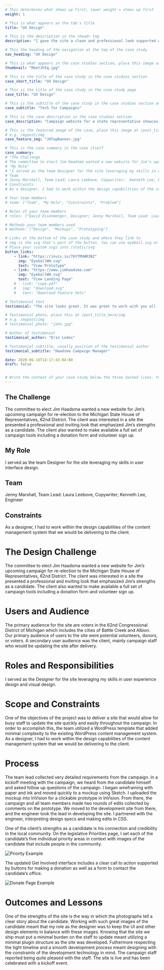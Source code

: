 ```yaml
---
# This determines what shows up first, lower weight = shows up first
weight: 1

# This is what appears as the tab's title
title: "UX Design"

# This is the description in the <head> tag
description: "I gave the site a clean and professional look supported with a simple and effective user interface."

# This the heading of the navigation at the top of the case study
nav_heading: "UX Design"

# This is what appears in the case studies section, place this image at the /static/img folder
thumbnail: "MeetJhSq.jpg"

# This is the title of the case study in the case studies section
case_short_title: "UX Design"

# This is the title of the case study in the case study page
case_title: "UX Design"

# This is the subtitle of the case study in the case studies section and the case study page
case_subtitle: "Tech for Campaigns"

# This is the case description in the case studies section
case_description: "Campaign website for a state representative showcasing his story and track record for re-election, creating a space for volunteers and donors to support his campaign."

# This is the featured image of the case, place this image at /post_title_here/img folder
# e.g. /mypost/img
case_feature_img: "JHTopBanner.jpg"

# This is the case summary in the case itself
case_summary: 
# "The Challenge
# The committee to elect Jim Haadsma wanted a new website for Jim’s upcoming campaign for re-election to the Michigan State House of Representatives, 62nd District. The client was interested in a site the presented a professional and inviting look that emphasized Jim’s strengths as a candidate. The client also wanted to make available a full set of campaign tools including a donation form and volunteer sign up."
# "My Role"
# "I served as the team Designer for the site leveraging my skills in user interface design.
# Team
# Jenny Marshall, Team Lead; Laura Leebove, Copywriter;  Kenneth Lee, Engineer
# Constraints
# As a designer, I had to work within the design capabilities of the content management system that we would be delivering to the client."

# Your team members
# team: ["Team", "My Role", "Constraints", "Problem"]

# Roles of your team members
# roles: ["David Eisenmenger, Designer; Jenny Marshall, Team Lead: Laura Leebove, Copywriter;  Kenneth Lee, Engineer", "I served as the Designer for the site leveraging my skills in user experience design and visual design.", "As a designer, I had to work within the design capabilities of the content management system that we would be delivering to the client.", "The committee to elect Jim Haadsma wanted a new website for Jim’s upcoming campaign for re-election to the Michigan State House of Representatives, 62nd District. The client was interested in a site the presented a professional and inviting look that emphasized Jim’s strengths as a candidate. The client also wanted to make available a full set of campaign tools including a donation form and volunteer sign up.",]

# Methods your team members used
# methods: ["Design", "Mockups", "Prototyping"]

# Links at the bottom of the case study and where they link to
# img is the svg that's part of the button. You can use eyeball.svg or download.svg
# Place your custom svgs into /static/svg
button_links:
    - link: "https://invis.io/76Y7MUWR3BZ"
      img: "EyeballWH.svg"
      text: "View Prototype"
    - link: "https://www.jimhaadsma.com"
      img: "EyeballWH.svg"
      text: "View Landing Page"
    # - link: "cope.pdf"
    #   img: "download.svg"
    #   text: "Download Feature Sets"

# Testimonial text
testimonial: "The site looks great. It was great to work with you all [on the team]."

# Testimonial photo, place this at /post_title_here/img
# e.g. /mypost/img
# testimonial_photo: "john.jpg"

# Author of testimonial
testimonial_author: "Erin Lodes"

# Testimonial subtitle, usually position of the testimonial author
testimonial_subtitle: "Haadsma Campaign Manager"

date: 2020-06-16T14:17:43-04:00
draft: false


# Write the content of your case study below the three dashed lines. You can use markdown and raw HTML.
---
```



## The Challenge
The committee to elect Jim Haadsma wanted a new website for Jim’s upcoming campaign for re-election to the Michigan State House of Representatives, 62nd District. The client was interested in a site the presented a professional and inviting look that emphasized Jim’s strengths as a candidate. The client also wanted to make available a full set of campaign tools including a donation form and volunteer sign up.
## My Role
I served as the team Designer for the site leveraging my skills in user interface design.
## Team
Jenny Marshall, Team Lead: Laura Leebove, Copywriter;  Kenneth Lee, Engineer
## Constraints
As a designer, I had to work within the design capabilities of the content management system that we would be delivering to the client.



# The Design Challenge

The committee to elect Jim Haadsma wanted a new website for Jim’s upcoming campaign for re-election to the Michigan State House of Representatives, 62nd District. The client was interested in a site the presented a professional and inviting look that emphasized Jim’s strengths as a candidate. The client also wanted to make available a full set of campaign tools including a donation form and volunteer sign up.

# Users and Audience

The primary audience for the site are voters in the 62nd Congressional District of Michigan which includes the cities of Battle Creek and Albion. Our primary audience of users to the site were potential volunteers, donors, or voters. A secondary user audience was the client, mainly campaign staff who would be updating the site after delivery.

# Roles and Responsibilities
I served as the Designer for the site leveraging my skills in user experience design and visual design.
# Scope and Constraints

One of the objectives of the project was to deliver a site that would allow for busy staff to update the site quickly and easily throughout the campaign. In order to accomplish this, the team utilized a WordPress template that added minimal complexity to the existing WordPress content management system. As a designer, I had to work within the design capabilities of the content management system that we would be delivering to the client.  
# Process

The team lead collected very detailed requirements from the campaign. In a kickoff meeting with the campaign, we heard from the candidate himself and asked follow up questions of the campaign.
I began wireframing with paper and ink and moved quickly to a mockup using Sketch. I uploaded the mockup into InVision for a clickable prototype in InVision. From there, the campaign and all team members made two rounds of edits collected by comments on the prototype. We moved to the development site from there, and the engineer took the lead in developing the site. I partnered with the engineer, interpreting design specs and making edits in CSS.

One of the client’s strengths as a candidate is his connection and credibility in the local community. 
On the legislative Priorities page, I set each of the candidate’s five individual priority areas in context with images of the candidate that include people in the community.

![Priority Example](/jh/img/Priorities@2x@0.5x.jpg "Priority Example")

The updated Get Involved interface includes a clear call to action supported by buttons for making a donation as well as a form to contact the candidate’s office.

![Donate Page Example](/jh/img/DonatePg.png "Donate Page Example")

# Outcomes and Lessons

One of the strengths of the site is the way in which the photographs tell a clear story about the candidate. Working with such great images of the candidate meant that my role as the designer was to keep the UI and other design elements in balance with these images. Knowing that the site we ship must put a minimal burden on the staff to update meant utilizing a minimal plugin structure as the site was developed. Futhermore respecting the tight timeline and a smooth development process meant designing with the constraints of the development technology in mind. The campaign staff reported being quite pleased with the staff. The site is live and has been celebrated with a kickoff event.